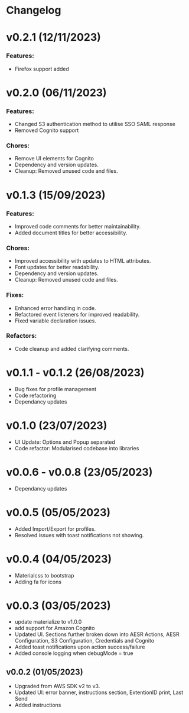 Changelog
=========

# v0.2.1  (12/11/2023)

### Features:
- Firefox support added

# v0.2.0  (06/11/2023)

### Features:
- Changed S3 authentication method to utilise SSO SAML response
- Removed Cognito support

### Chores:
- Remove UI elements for Cognito
- Dependency and version updates.
- Cleanup: Removed unused code and files.

# v0.1.3  (15/09/2023)

### Features:
- Improved code comments for better maintainability.
- Added document titles for better accessibility.

### Chores:
- Improved accessibility with updates to HTML attributes.
- Font updates for better readability.
- Dependency and version updates.
- Cleanup: Removed unused code and files.

### Fixes:
- Enhanced error handling in code.
- Refactored event listeners for improved readability.
- Fixed variable declaration issues.

### Refactors:
- Code cleanup and added clarifying comments.

# v0.1.1 - v0.1.2  (26/08/2023)

- Bug fixes for profile management
- Code refactoring
- Dependancy updates 

# v0.1.0 (23/07/2023)

- UI Update: Options and Popup separated
- Code refactor: Modularised codebase into libraries

# v0.0.6 - v0.0.8  (23/05/2023)

- Dependancy updates

# v0.0.5 (05/05/2023)

- Added Import/Export for profiles. 
- Resolved issues with toast notifications not showing. 

# v0.0.4 (04/05/2023)

- Materialcss to bootstrap 
- Adding fa for icons

# v0.0.3 (03/05/2023)

- update materialize to v1.0.0
- add support for Amazon Cognito
- Updated UI. Sections further broken down into AESR Actions, AESR Configuration, S3 Configuration, Credentials and Cognito
- Added toast notifications upon action success/failure
- Added console logging when debugMode = true

## v0.0.2 (01/05/2023)

- Upgraded from AWS SDK v2 to v3.
- Updated UI: error banner, instructions section, ExtentionID print, Last Send
- Added instructions

